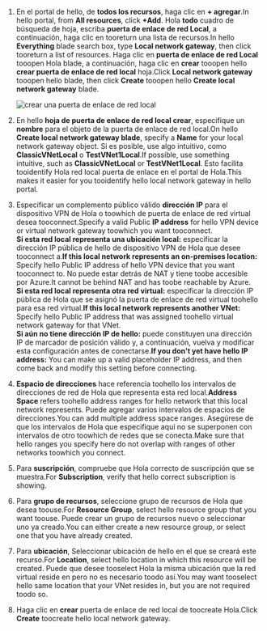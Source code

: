 1. <span data-ttu-id="07a78-101">En el portal de hello, de **todos los recursos**, haga clic en **+ agregar**.</span><span class="sxs-lookup"><span data-stu-id="07a78-101">In hello portal, from **All resources**, click **+Add**.</span></span> <span data-ttu-id="07a78-102">Hola **todo** cuadro de búsqueda de hoja, escriba **puerta de enlace de red Local**, a continuación, haga clic en tooreturn una lista de recursos.</span><span class="sxs-lookup"><span data-stu-id="07a78-102">In hello **Everything** blade search box, type **Local network gateway**, then click tooreturn a list of resources.</span></span> <span data-ttu-id="07a78-103">Haga clic en **puerta de enlace de red Local** tooopen Hola blade, a continuación, haga clic en **crear** tooopen hello **crear puerta de enlace de red local** hoja.</span><span class="sxs-lookup"><span data-stu-id="07a78-103">Click **Local network gateway** tooopen hello blade, then click **Create** tooopen hello **Create local network gateway** blade.</span></span>
   
    ![crear una puerta de enlace de red local](./media/vpn-gateway-add-lng-rm-portal-include/lng.png)

2. <span data-ttu-id="07a78-105">En hello **hoja de puerta de enlace de red local crear**, especifique un **nombre** para el objeto de la puerta de enlace de red local.</span><span class="sxs-lookup"><span data-stu-id="07a78-105">On hello **Create local network gateway blade**, specify a **Name** for your local network gateway object.</span></span> <span data-ttu-id="07a78-106">Si es posible, use algo intuitivo, como **ClassicVNetLocal** o **TestVNet1Local**.</span><span class="sxs-lookup"><span data-stu-id="07a78-106">If possible, use something intuitive, such as **ClassicVNetLocal** or **TestVNet1Local**.</span></span> <span data-ttu-id="07a78-107">Esto facilita tooidentify Hola red local puerta de enlace en el portal de Hola.</span><span class="sxs-lookup"><span data-stu-id="07a78-107">This makes it easier for you tooidentify hello local network gateway in hello portal.</span></span>
3. <span data-ttu-id="07a78-108">Especificar un complemento público válido **dirección IP** para el dispositivo VPN de Hola o toowhich de puerta de enlace de red virtual desea tooconnect.</span><span class="sxs-lookup"><span data-stu-id="07a78-108">Specify a valid Public **IP address** for hello VPN device or virtual network gateway toowhich you want tooconnect.</span></span><br><span data-ttu-id="07a78-109">**Si esta red local representa una ubicación local:** especificar la dirección IP pública de hello de dispositivo VPN de Hola que desee tooconnect a.</span><span class="sxs-lookup"><span data-stu-id="07a78-109">**If this local network represents an on-premises location:** Specify hello Public IP address of hello VPN device that you want tooconnect to.</span></span> <span data-ttu-id="07a78-110">No puede estar detrás de NAT y tiene toobe accesible por Azure.</span><span class="sxs-lookup"><span data-stu-id="07a78-110">It cannot be behind NAT and has toobe reachable by Azure.</span></span><br><span data-ttu-id="07a78-111">**Si esta red local representa otra red virtual:** especificar la dirección IP pública de Hola que se asignó la puerta de enlace de red virtual toohello para esa red virtual.</span><span class="sxs-lookup"><span data-stu-id="07a78-111">**If this local network represents another VNet:** Specify hello Public IP address that was assigned toohello virtual network gateway for that VNet.</span></span><br><span data-ttu-id="07a78-112">**Si aún no tiene dirección IP de hello:** puede constituyen una dirección IP de marcador de posición válido y, a continuación, vuelva y modificar esta configuración antes de conectarse.</span><span class="sxs-lookup"><span data-stu-id="07a78-112">**If you don't yet have hello IP address:** You can make up a valid placeholder IP address, and then come back and modify this setting before connecting.</span></span>
4. <span data-ttu-id="07a78-113">**Espacio de direcciones** hace referencia toohello los intervalos de direcciones de red de Hola que representa esta red local.</span><span class="sxs-lookup"><span data-stu-id="07a78-113">**Address Space** refers toohello address ranges for hello network that this local network represents.</span></span> <span data-ttu-id="07a78-114">Puede agregar varios intervalos de espacios de direcciones.</span><span class="sxs-lookup"><span data-stu-id="07a78-114">You can add multiple address space ranges.</span></span> <span data-ttu-id="07a78-115">Asegúrese de que los intervalos de Hola que especifique aquí no se superponen con intervalos de otro toowhich de redes que se conecta.</span><span class="sxs-lookup"><span data-stu-id="07a78-115">Make sure that hello ranges you specify here do not overlap with ranges of other networks toowhich you connect.</span></span>
5. <span data-ttu-id="07a78-116">Para **suscripción**, compruebe que Hola correcto de suscripción que se muestra.</span><span class="sxs-lookup"><span data-stu-id="07a78-116">For **Subscription**, verify that hello correct subscription is showing.</span></span>
6. <span data-ttu-id="07a78-117">Para **grupo de recursos**, seleccione grupo de recursos de Hola que desea toouse.</span><span class="sxs-lookup"><span data-stu-id="07a78-117">For **Resource Group**, select hello resource group that you want toouse.</span></span> <span data-ttu-id="07a78-118">Puede crear un grupo de recursos nuevo o seleccionar uno ya creado.</span><span class="sxs-lookup"><span data-stu-id="07a78-118">You can either create a new resource group, or select one that you have already created.</span></span>
7. <span data-ttu-id="07a78-119">Para **ubicación**, Seleccionar ubicación de hello en el que se creará este recurso.</span><span class="sxs-lookup"><span data-stu-id="07a78-119">For **Location**, select hello location in which this resource will be created.</span></span> <span data-ttu-id="07a78-120">Puede que desee tooselect Hola la misma ubicación que la red virtual reside en pero no es necesario toodo así.</span><span class="sxs-lookup"><span data-stu-id="07a78-120">You may want tooselect hello same location that your VNet resides in, but you are not required toodo so.</span></span>
8. <span data-ttu-id="07a78-121">Haga clic en **crear** puerta de enlace de red local de toocreate Hola.</span><span class="sxs-lookup"><span data-stu-id="07a78-121">Click **Create** toocreate hello local network gateway.</span></span>

